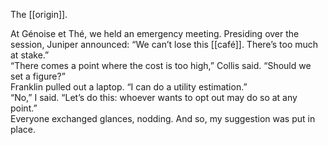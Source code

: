 The [[origin]].

At Génoise et Thé, we held an emergency meeting. Presiding over the session, Juniper announced: “We can’t lose this [[café]]. There’s too much at stake.”  
“There comes a point where the cost is too high,” Collis said. “Should we set a figure?”  
Franklin pulled out a laptop. “I can do a utility estimation.”  
“No,” I said. “Let’s do this: whoever wants to opt out may do so at any point.”  
Everyone exchanged glances, nodding. And so, my suggestion was put in place.